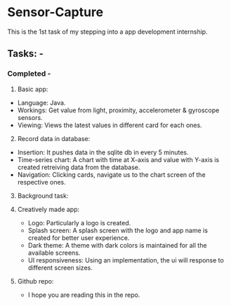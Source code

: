 # Sensor-Capture
This is the 1st task of my stepping into a app development internship.

## Tasks: -
### Completed - 
1. Basic app:
  * Language: Java.
  * Workings: Get value from light, proximity, accelerometer & gyroscope sensors.
  * Viewing: Views the latest values in different card for each ones.
2. Record data in database:
  * Insertion: It pushes data in the sqlite db in every 5 minutes.
  * Time-series chart: A chart with time at X-axis and value with Y-axis is created retreiving data from the database.
  * Navigation: Clicking cards, navigate us to the chart screen of the respective ones.
3. Background task:

4. Creatively made app:
   * Logo: Particularly a logo is created. 
   * Splash screen: A splash screen with the logo and app name is created for better user experience.
   * Dark theme: A theme with dark colors is maintained for all the available screens.
   * UI responsiveness: Using an implementation, the ui will response to different screen sizes.

5. Github repo:
   *  I hope you are reading this in the repo. 
